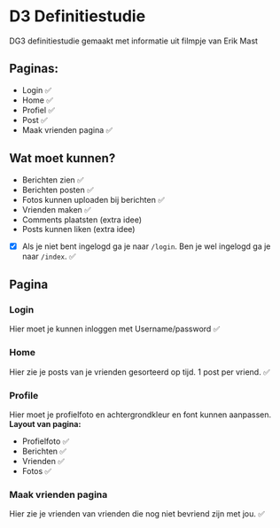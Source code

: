 # D3 Definitiestudie
DG3 definitiestudie gemaakt met informatie uit filmpje van Erik Mast

## Paginas:
* Login ✅
* Home ✅
* Profiel ✅
* Post ✅
* Maak vrienden pagina ✅

## Wat moet kunnen?
- Berichten zien ✅
- Berichten posten ✅
- Fotos kunnen uploaden bij berichten ✅
- Vrienden maken ✅
- Comments plaatsten (extra idee)
- Posts kunnen liken (extra idee)
- [x] Als je niet bent ingelogd ga je naar `/login`. Ben je wel ingelogd ga je naar `/index`. ✅

## Pagina
### Login
Hier moet je kunnen inloggen met Username/password ✅

### Home
Hier zie je posts van je vrienden gesorteerd op tijd. 1 post per vriend. ✅


### Profile
Hier moet je profielfoto en achtergrondkleur en font kunnen aanpassen.  
**Layout van pagina:**
- Profielfoto ✅
- Berichten ✅
- Vrienden ✅
- Fotos ✅

### Maak vrienden pagina
Hier zie je vrienden van vrienden die nog niet bevriend zijn met jou. ✅
